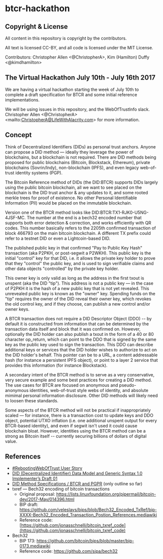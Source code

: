 # btcr-hackathon

## Copyright & License

All content in this repository is copyright by the contributors.

All text is licensed CC-BY, and all code is licensed under the MIT License.

Contributors: Christopher Allen \<@ChristopherA\>, Kim (Hamilton) Duffy \<@kimdhamilton\>

## The Virtual Hackathon July 10th - July 16th 2017

We are having a virtual hackathon starting the week of July 10th to complete a draft specification for BTCR and some initial reference implementations.

We will be using issues in this repository, and the WebOfTrustInfo slack. Christopher Allen \<@ChristopherA\> \<mailto:ChristopherA@LifeWithAlacrity.com\> for more information.

## Concept

Think of Decentralized Identifiers (DIDs) as personal trust anchors. Anyone can propose a DID method — ideally they leverage the power of blockchains, but a blockchain is not required. There are DID methods being proposed for public blockchains (Bitcoin, Blockstack, Ethereum), private blockchains (Sovrin/Indy), non-blockchain (IPFS), and even legacy web-of-trust identity systems (PGP).

The Bitcoin Reference method of DIDs (the DID:BTCR) supports DIDs largely using the public bitcoin blockchain, all we want to see placed on the blockchain is the DID trust anchor & any updates to it, and some rooted merkle trees for proof of existence. No other Personal Identifiable Information (PII) would be placed on the immutable blockchain.

Version one of the BTCR method looks like DID:BTCR:TX1-RJK0-U5NG-4JSF-MC. The number at the end is a bech32 encoded number that supports both error detection & correction, and works efficiently with QR codes. This number basically refers to the 2205th confirmed transaction of block 466793 on the main bitcoin blockchain. A different TX prefix could refer to a testnet DID or even a Lightcoin-based DID.

The published public key in that confirmed "Pay to Public Key Hash" transaction (aka P2PKH, or post-segwit a P2WKH). This public key is the initial "control" key for that DID, i.e. it allows the private key holder to prove that they "control" the public key, and is used to sign verifiable claims and other data objects "controlled" by the private key holder.

This owner key is only valid as long as the address in the first txout is unspent (aka the DID "tip"). This address is not a public key — in the case of P2PKH it is the hash of a new public key that is not yet revealed. This unrevealed public key is known as the "owner" key. Spending funds on the "tip" requires the owner of the DID reveal their owner key, which revokes the old control key, and if they choose, can publish a new control and/or owner keys.

A BTCR transaction does not require a DID Descriptor Object (DDO) -- by default it is constructed from information that can be determined by the transaction data itself and block that it was confirmed on. However, optionally the DID holder can also publish a txout in the form of a 40 or 80 character op_return, which can point to the DDO that is signed by the same key as the public key used to sign the transaction. This DDO can describe additional keys or services that the DID holder wishes to authorize to act on the DID holder's behalf. This pointer can be to a URL, a content addressable hash (for instance a persistent IPFS object), or point to a layer 2 service that provides this information (for instance Blockstack).

A secondary intent of the BTCR method is to serve as a very conservative, very secure example and some best practices for creating a DID method. The use cases for BTCR are focused on anonymous and pseudo-anonymous identities, web-of-trust style webs of identity, and absolute mimimal personal information disclosure. Other DID methods will likely need to loosen these standards.

Some aspects of the BTCR method will not be practical if inappropriately scaled — for instance, there is a transaction cost to update keys and DDO object, potential UTXO inflation (i.e. one additional unspent output for every BTCR-based identity), and even if segwit isn't used it could cause blockchain bloat. However, identities using the BTCR method can be a strong as Bitcoin itself -- currently securing billions of dollars of digital value.

## References
- [\#RebootingWebOfTrust User Story](./rRWOT-User-Story.md)
- [DID (Decentralized Identifier) Data Model and Generic Syntax 1.0 Implementer’s Draft 01](https://github.com/WebOfTrustInfo/rebooting-the-web-of-trust-fall2016/blob/master/draft-documents/DID-Spec-Implementers-Draft-01.pdf)
- [DID Method Specifications / BTCR and PGPR](https://github.com/WebOfTrustInfo/rebooting-the-web-of-trust-spring2017/blob/master/event-documents/group-abstracts/btcr-did-method-spec.md) (only outline so far)
- txref — Bech32 encoding of bitcoin transactions
    - Original proposal: https://lists.linuxfoundation.org/pipermail/bitcoin-dev/2017-May/014396.html
    - BIP draft: https://github.com/veleslavs/bips/blob/Bech32_Encoded_TxRef/bip-XXXX-Bech32_Encoded_Transaction_Postion_References.mediawiki
    - Reference code: [https://github.com/jonasschnelli/bitcoin_txref_code](https://github.com/jonasschnelli/bitcoin_txref_code)
- Bech32
    - BIP 173: https://github.com/bitcoin/bips/blob/master/bip-0173.mediawiki
    - Reference code: https://github.com/sipa/bech32
